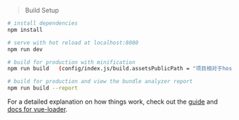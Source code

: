 
> Build Setup

``` bash
# install dependencies
npm install

# serve with hot reload at localhost:8080
npm run dev

# build for production with minification
npm run build   (config/index.js/build.assetsPublicPath = "项目相对于host的地址")

# build for production and view the bundle analyzer report
npm run build --report
```

For a detailed explanation on how things work, check out the [guide](http://vuejs-templates.github.io/webpack/) and [docs for vue-loader](http://vuejs.github.io/vue-loader).


